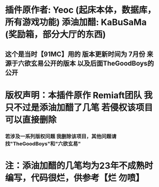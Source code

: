 # 插件原作者: Yeoc (起床本体，数据库，所有游戏功能) 添油加醋: KaBuSaMa (奖励箱，部分大厅的东西)
## 这个是当时【91MC】用的 版本更新时间为 7月份 来源于六欲玄易公开的版本 以及后面TheGoodBoys的公开

# 版权声明：本插件原作 Remiaft团队 我只不过是添油加醋了几笔 若侵权该项目可以直接删除
### 若涉及一系列版权问题 我删除该项目，其他问题请找"TheGoodBoys"和"六欲玄易"

# 注：添油加醋的几笔均为23年不成熟时编写，代码很烂，供参考【烂 勿喷】
